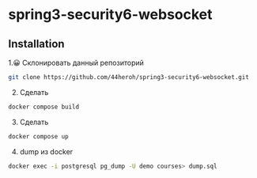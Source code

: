 # spring3-security6-websocket

## Installation
1.😀 Склонировать данный репозиторий
```sh
git clone https://github.com/44heroh/spring3-security6-websocket.git
```
2. Сделать
```sh
docker compose build
```
3. Сделать
```sh
docker compose up
```
4. dump из docker
```sh
docker exec -i postgresql pg_dump -U demo courses> dump.sql
```
